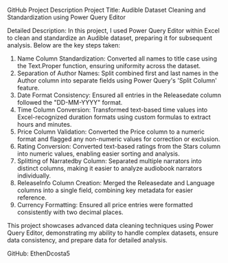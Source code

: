 GitHub Project Description
Project Title: Audible Dataset Cleaning and Standardization using Power Query Editor

Detailed Description:
In this project, I used Power Query Editor within Excel to clean and standardize an Audible dataset, preparing it for subsequent analysis. Below are the key steps taken:

1. Name Column Standardization: Converted all names to title case using the Text.Proper function, ensuring uniformity across the dataset.
2. Separation of Author Names: Split combined first and last names in the Author column into separate fields using Power Query's 'Split Column' feature.
3. Date Format Consistency: Ensured all entries in the Releasedate column followed the "DD-MM-YYYY" format.
4. Time Column Conversion: Transformed text-based time values into Excel-recognized duration formats using custom formulas to extract hours and minutes.
5. Price Column Validation: Converted the Price column to a numeric format and flagged any non-numeric values for correction or exclusion.
6. Rating Conversion: Converted text-based ratings from the Stars column into numeric values, enabling easier sorting and analysis.
7. Splitting of Narratedby Column: Separated multiple narrators into distinct columns, making it easier to analyze audiobook narrators individually.
8. ReleaseInfo Column Creation: Merged the Releasedate and Language columns into a single field, combining key metadata for easier reference.
9. Currency Formatting: Ensured all price entries were formatted consistently with two decimal places.

This project showcases advanced data cleaning techniques using Power Query Editor, demonstrating my ability to handle complex datasets, ensure data consistency, and prepare data for detailed analysis.

GitHub: EthenDcosta5
